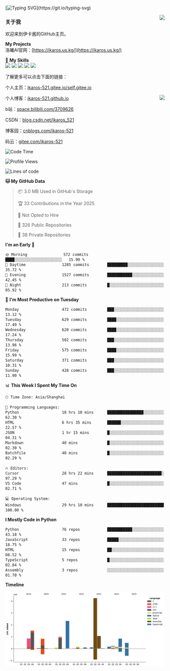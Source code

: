 [![Typing SVG](https://readme-typing-svg.herokuapp.com?size=25&duration=3000&color=8C43EA&vCenter=true&width=200&height=40&lines=Hi+Welcome+%F0%9F%91%8B%F0%9F%8F%BB;I'm+Love丶伊卡洛斯~~)](https://git.io/typing-svg)

<a href="#">
  <img align="right" src="https://github-readme-stats.vercel.app/api?username=Ikaros-521&count_private=true&show_icons=true&bg_color=15,f2f7fd,E0EAFC" />
</a>

### 关于我

欢迎来到伊卡酱的GitHub主页。

**My Projects**  
洛曦AI官网：[https://ikaros.us.kg/](https://ikaros.us.kg/)  

🌟 **My Skills**  
![](https://img.shields.io/badge/-C-A8B9CC?style=flat-square&logo=C&logoColor=fff)
![](https://img.shields.io/badge/-Python-3776AB?style=flat-square&logo=Python&logoColor=fff)
![](https://img.shields.io/badge/-JavaScript-F7DF1E?style=flat-square&logo=JavaScript&logoColor=fff)
![](https://img.shields.io/badge/-C++-00599C?style=flat-square&logo=Cpp&logoColor=fff)
![](https://img.shields.io/badge/-Linux-000000?style=flat-square&logo=Linux&logoColor=fff)

了解更多可以点击下面的链接：  

个人主页：[ikaros-521.gitee.io/self.gitee.io](https://ikaros-521.gitee.io/self.gitee.io/)  

<img align='right' src="https://github.com/Ikaros-521/Ikaros-521/assets/40910637/3a5e50bc-91dc-4aa5-b7a0-8b27ad1c2b33" height="330">

个人博客：[ikaros-521.github.io](https://ikaros-521.github.io/)  

b站：[space.bilibili.com/3709626](https://space.bilibili.com/3709626)  

CSDN：[blog.csdn.net/Ikaros_521](https://blog.csdn.net/Ikaros_521)  

博客园：[cnblogs.com/ikaros-521](https://www.cnblogs.com/ikaros-521)  

码云：[gitee.com/ikaros-521](https://gitee.com/ikaros-521)  


<!--START_SECTION:waka-->
![Code Time](http://img.shields.io/badge/Code%20Time-2%2C253%20hrs%2057%20mins-blue)

![Profile Views](http://img.shields.io/badge/Profile%20Views-5-blue)

![Lines of code](https://img.shields.io/badge/From%20Hello%20World%20I%27ve%20Written-14.2%20million%20lines%20of%20code-blue)

**🐱 My GitHub Data** 

> 📦 3.0 MB Used in GitHub's Storage 
 > 
> 🏆 33 Contributions in the Year 2025
 > 
> 🚫 Not Opted to Hire
 > 
> 📜 326 Public Repositories 
 > 
> 🔑 38 Private Repositories 
 > 
**I'm an Early 🐤** 

```text
🌞 Morning                572 commits         ████░░░░░░░░░░░░░░░░░░░░░   15.90 % 
🌆 Daytime                1285 commits        █████████░░░░░░░░░░░░░░░░   35.72 % 
🌃 Evening                1527 commits        ███████████░░░░░░░░░░░░░░   42.45 % 
🌙 Night                  213 commits         █░░░░░░░░░░░░░░░░░░░░░░░░   05.92 % 
```
📅 **I'm Most Productive on Tuesday** 

```text
Monday                   472 commits         ███░░░░░░░░░░░░░░░░░░░░░░   13.12 % 
Tuesday                  629 commits         ████░░░░░░░░░░░░░░░░░░░░░   17.49 % 
Wednesday                620 commits         ████░░░░░░░░░░░░░░░░░░░░░   17.24 % 
Thursday                 502 commits         ███░░░░░░░░░░░░░░░░░░░░░░   13.96 % 
Friday                   575 commits         ████░░░░░░░░░░░░░░░░░░░░░   15.99 % 
Saturday                 371 commits         ███░░░░░░░░░░░░░░░░░░░░░░   10.31 % 
Sunday                   428 commits         ███░░░░░░░░░░░░░░░░░░░░░░   11.90 % 
```


📊 **This Week I Spent My Time On** 

```text
🕑︎ Time Zone: Asia/Shanghai

💬 Programming Languages: 
Python                   18 hrs 10 mins      ████████████████░░░░░░░░░   62.30 % 
HTML                     6 hrs 35 mins       ██████░░░░░░░░░░░░░░░░░░░   22.57 % 
JSON                     1 hr 15 mins        █░░░░░░░░░░░░░░░░░░░░░░░░   04.31 % 
Markdown                 40 mins             █░░░░░░░░░░░░░░░░░░░░░░░░   02.30 % 
Batchfile                40 mins             █░░░░░░░░░░░░░░░░░░░░░░░░   02.29 % 

🔥 Editors: 
Cursor                   28 hrs 22 mins      ████████████████████████░   97.29 % 
VS Code                  47 mins             █░░░░░░░░░░░░░░░░░░░░░░░░   02.71 % 

💻 Operating System: 
Windows                  29 hrs 10 mins      █████████████████████████   100.00 % 
```

**I Mostly Code in Python** 

```text
Python                   76 repos            ███████████░░░░░░░░░░░░░░   43.18 % 
JavaScript               33 repos            █████░░░░░░░░░░░░░░░░░░░░   18.75 % 
HTML                     15 repos            ██░░░░░░░░░░░░░░░░░░░░░░░   08.52 % 
TypeScript               5 repos             █░░░░░░░░░░░░░░░░░░░░░░░░   02.84 % 
Assembly                 3 repos             ░░░░░░░░░░░░░░░░░░░░░░░░░   01.70 % 
```



**Timeline**

![Lines of Code chart](https://raw.githubusercontent.com/Ikaros-521/Ikaros-521/main/assets/bar_graph.png)


<!--END_SECTION:waka-->


<!--
**Ikaros-521/Ikaros-521** is a ✨ _special_ ✨ repository because its `README.md` (this file) appears on your GitHub profile.

Here are some ideas to get you started:

- 🔭 I’m currently working on ...
- 🌱 I’m currently learning ...
- 👯 I’m looking to collaborate on ...
- 🤔 I’m looking for help with ...
- 💬 Ask me about ...
- 📫 How to reach me: ...
- 😄 Pronouns: ...
- ⚡ Fun fact: ...
-->

